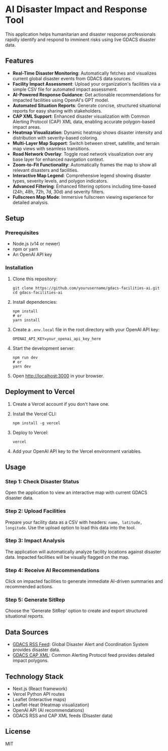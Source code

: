 # AI Disaster Impact and Response Tool

This application helps humanitarian and disaster response professionals rapidly identify and respond to imminent risks using live GDACS disaster data.

## Features

- **Real-Time Disaster Monitoring**: Automatically fetches and visualizes current global disaster events from GDACS data sources.
- **Facility Impact Assessment**: Upload your organization's facilities via a simple CSV file for automated impact assessment.
- **AI-Powered Response Guidance**: Get actionable recommendations for impacted facilities using OpenAI's GPT model.
- **Automated Situation Reports**: Generate concise, structured situational reports for easy sharing with stakeholders.
- **CAP XML Support**: Enhanced disaster visualization with Common Alerting Protocol (CAP) XML data, enabling accurate polygon-based impact areas.
- **Heatmap Visualization**: Dynamic heatmap shows disaster intensity and distribution with severity-based coloring.
- **Multi-Layer Map Support**: Switch between street, satellite, and terrain map views with seamless transitions.
- **Road Network Overlay**: Toggle road network visualization over any base layer for enhanced navigation context.
- **Zoom-to-Fit Functionality**: Automatically frames the map to show all relevant disasters and facilities.
- **Interactive Map Legend**: Comprehensive legend showing disaster types, severity levels, and polygon indicators.
- **Advanced Filtering**: Enhanced filtering options including time-based (24h, 48h, 72h, 7d, 30d) and severity filters.
- **Fullscreen Map Mode**: Immersive fullscreen viewing experience for detailed analysis.

## Setup

### Prerequisites

- Node.js (v14 or newer)
- npm or yarn
- An OpenAI API key

### Installation

1. Clone this repository:
   ```
   git clone https://github.com/yourusername/gdacs-facilities-ai.git
   cd gdacs-facilities-ai
   ```

2. Install dependencies:
   ```
   npm install
   # or
   yarn install
   ```

3. Create a `.env.local` file in the root directory with your OpenAI API key:
   ```
   OPENAI_API_KEY=your_openai_api_key_here
   ```

4. Start the development server:
   ```
   npm run dev
   # or
   yarn dev
   ```

5. Open [http://localhost:3000](http://localhost:3000) in your browser.

## Deployment to Vercel

1. Create a Vercel account if you don't have one.
2. Install the Vercel CLI:
   ```
   npm install -g vercel
   ```

3. Deploy to Vercel:
   ```
   vercel
   ```

4. Add your OpenAI API key to the Vercel environment variables.

## Usage

### Step 1: Check Disaster Status
Open the application to view an interactive map with current GDACS disaster data.

### Step 2: Upload Facilities
Prepare your facility data as a CSV with headers: `name, latitude, longitude`.
Use the upload option to load this data into the tool.

### Step 3: Impact Analysis
The application will automatically analyze facility locations against disaster data.
Impacted facilities will be visually flagged on the map.

### Step 4: Receive AI Recommendations
Click on impacted facilities to generate immediate AI-driven summaries and recommended actions.

### Step 5: Generate SitRep
Choose the 'Generate SitRep' option to create and export structured situational reports.

## Data Sources

- [GDACS RSS Feed](https://www.gdacs.org/xml/rss.xml): Global Disaster Alert and Coordination System provides disaster data.
- [GDACS CAP XML](https://www.gdacs.org/xml/cap/): Common Alerting Protocol feed provides detailed impact polygons.

## Technology Stack

- Next.js (React framework)
- Vercel Python API routes
- Leaflet (Interactive maps)
- Leaflet-Heat (Heatmap visualization)
- OpenAI API (AI recommendations)
- GDACS RSS and CAP XML feeds (Disaster data)

## License

MIT